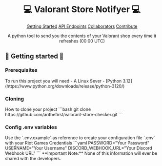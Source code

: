 <h1 align="center" style="font-weight: bold;">💻 Valorant Store Notifyer 💻</h1> <p align="center"> <a href="#started">Getting Started</a> <a href="#routes">API Endpoints</a> <a href="#colab">Collaborators</a> <a href="#contribute">Contribute</a> </p> <p align="center">A python tool to send you the contents of your Valorant shop every time it refreshes (00:00 UTC)</p> <h2 id="started">🚀 Getting started 🚀</h2> <h3>Prerequisites</h3> To run this project you will need - A Linux Sever - [Python 3.12](https://www.python.org/downloads/release/python-3120/) <h3>Cloning</h3> How to clone your project ```bash git clone https://github.com/arithefirst/valorant-store-checker.git ``` <h3>Config .env variables</h2> Use the `.env.example` as reference to create your configuration file `.env` with your Riot Games Credentials ```yaml PASSWORD="Your Password" USERNAME="Your Username" DISCORD_WEBHOOK_URL="Your Discord Webhook URL" ``` **Important Note:** None of this information will ever be shared with the developers. 

